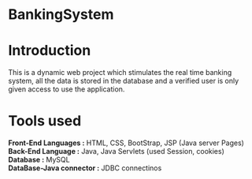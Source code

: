 # BankingSystem

# Introduction

This is a dynamic web project which stimulates the real time banking system, all the data is stored in the database and a verified user is only given access to use the application.

# Tools used

**Front-End Languages :** HTML, CSS, BootStrap, JSP (Java server Pages)\
**Back-End Language :** Java, Java Servlets (used Session, cookies)\
**Database :** MySQL\
**DataBase-Java connector :** JDBC connectinos



